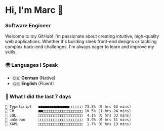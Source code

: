 # Hi, I'm Marc 👋 
### Software Engineer

Welcome to my GitHub! I'm passionate about creating intuitive, high-quality web applications. Whether it's building sleek front-end designs or tackling complex back-end challenges, I'm always eager to learn and improve my skills.  

### 🌍 Languages I Speak  
- 🇩🇪 **German** (Native)  
- 🇬🇧 **English** (Fluent)

### 🤯 What I did the last 7 days

```
🔷 TypeScript   ■■■■■■■■■■■■■■□□□□□□ 73.5% (9 hrs 53 mins)
🔷 C#           ■■□□□□□□□□□□□□□□□□□□ 10.5% (1 hrs 24 mins)
📄 SQL          □□□□□□□□□□□□□□□□□□□□  4.1% (0 hrs 33 mins)
📄 unknown      □□□□□□□□□□□□□□□□□□□□  3.9% (0 hrs 31 mins)
📄 XAML         □□□□□□□□□□□□□□□□□□□□  1.7% (0 hrs 13 mins)
```